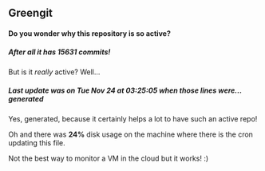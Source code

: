 ## Greengit

#### Do you wonder why this repository is so active?

##### After all it has 15631 commits!

But is it *really* active? Well...

##### Last update was on Tue Nov 24 at 03:25:05 when those lines were... generated

Yes, generated, because it certainly helps a lot to have such an active repo!

Oh and there was **24%** disk usage on the machine
where there is the cron updating this file.

Not the best way to monitor a VM in the cloud but it works! :)
